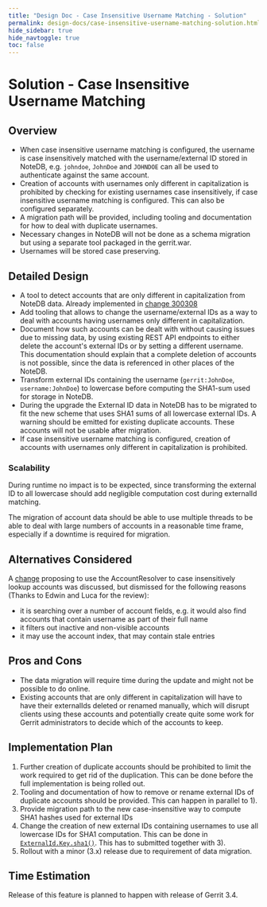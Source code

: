 ```yaml
---
title: "Design Doc - Case Insensitive Username Matching - Solution"
permalink: design-docs/case-insensitive-username-matching-solution.html
hide_sidebar: true
hide_navtoggle: true
toc: false
---
```


# Solution - Case Insensitive Username Matching

## <a id="overview"> Overview

* When case insensitive username matching is configured, the username is case
  insensitively matched with the username/external ID stored in NoteDB, e.g.
  `johndoe`, `JohnDoe` and `JOHNDOE` can all be used to authenticate against the
  same account.
* Creation of accounts with usernames only different in capitalization is
  prohibited by checking for existing usernames case insensitively, if case
  insensitive username matching is configured. This can also be configured
  separately.
* A migration path will be provided, including tooling and documentation for how
  to deal with duplicate usernames.
* Necessary changes in NoteDB will not be done as a schema migration but using
  a separate tool packaged in the gerrit.war.
* Usernames will be stored case preserving.

## <a id="detailed-design"> Detailed Design

* A tool to detect accounts that are only different in capitalization from NoteDB
  data. Already implemented in [change 300308](https://gerrit-review.googlesource.com/c/gerrit/+/300308)
* Add tooling that allows to change the username/external IDs as a way to deal
  with accounts having usernames only different in capitalization.
* Document how such accounts can be dealt with without causing issues due
  to missing data, by using existing REST API endpoints to either delete the
  account's external IDs or by setting a different username.
  This documentation should explain that a complete deletion of accounts is not
  possible, since the data is referenced in other places of the NoteDB.
* Transform external IDs containing the username (`gerrit:JohnDoe`,
  `username:JohnDoe`) to lowercase before computing the SHA1-sum used for
  storage in NoteDB.
* During the upgrade the External ID data in NoteDB has to be migrated to fit the
  new scheme that uses SHA1 sums of all lowercase external IDs. A warning should
  be emitted for existing duplicate accounts. These accounts will not be usable
  after migration.
* If case insensitive username matching is configured, creation of accounts with
  usernames only different in capitalization is prohibited.

### <a id="scalability"> Scalability

During runtime no impact is to be expected, since transforming the external ID to
all lowercase should add negligible computation cost during externalId matching.

The migration of account data should be able to use multiple threads to be able
to deal with large numbers of accounts in a reasonable time frame, especially if
a downtime is required for migration.

## <a id="alternatives-considered"> Alternatives Considered

A [change](https://gerrit-review.googlesource.com/c/gerrit/+/300314) proposing
to use the AccountResolver to case insensitively lookup accounts was discussed,
but dismissed for the following reasons (Thanks to Edwin and Luca for the review):

* it is searching over a number of account fields, e.g. it would also find
  accounts that contain username as part of their full name
* it filters out inactive and non-visible accounts
* it may use the account index, that may contain stale entries

## <a id="pros-and-cons"> Pros and Cons

* The data migration will require time during the update and might not be possible
  to do online.
* Existing accounts that are only different in capitalization will have to have
  their externalIds deleted or renamed manually, which will disrupt clients using
  these accounts and potentially create quite some work for Gerrit administrators
  to decide which of the accounts to keep.

## <a id="implementation-plan"> Implementation Plan

1) Further creation of duplicate accounts should be prohibited to limit the
   work required to get rid of the duplication. This can be done before the full
   implementation is being rolled out.
2) Tooling and documentation of how to remove or rename external IDs of duplicate
    accounts should be provided. This can happen in parallel to 1).
3) Provide migration path to the new case-insensitive way to compute SHA1 hashes
    used for external IDs
4) Change the creation of new external IDs containing usernames to use all
   lowercase IDs for SHA1 computation. This can be done in
   [`ExternalId.Key.sha1()`](https://gerrit.googlesource.com/gerrit/+/refs/heads/master/java/com/google/gerrit/server/account/externalids/ExternalId.java#175).
   This has to submitted together with 3).
5) Rollout with a minor (3.x) release due to requirement of data migration.


## <a id="time-estimation"> Time Estimation

Release of this feature is planned to happen with release of Gerrit 3.4.

